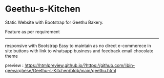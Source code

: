 # Geethu-s-Kitchen
Static Website with Bootstrap for Geethu Bakery.

Feature as per requirement
******
responsive with Bootstrap
Easy to maintain as no direct e-commerece in site
buttons with link to whatsapp business and feedback email
chocolate theme


preview : https://htmlpreview.github.io/?https://github.com/libin-geevarghese/Geethu-s-Kitchen/blob/main/geethu.html
